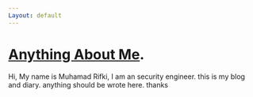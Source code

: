 ```yaml
---
Layout: default
---
```


# [Anything About Me](./another-page.html).

Hi, My name is Muhamad Rifki, I am an security engineer. this is my blog and diary. anything should be wrote here. thanks
